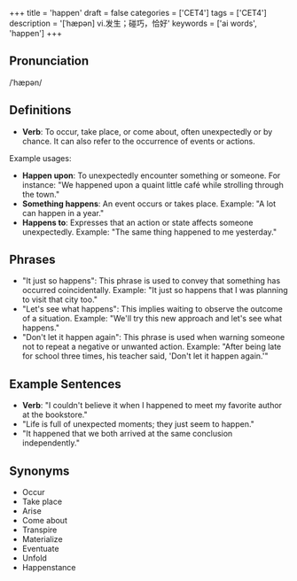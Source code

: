 +++
title = 'happen'
draft = false
categories = ['CET4']
tags = ['CET4']
description = '[ˈhæpən] vi.发生；碰巧，恰好'
keywords = ['ai words', 'happen']
+++

## Pronunciation
/ˈhæpən/

## Definitions
- **Verb**: To occur, take place, or come about, often unexpectedly or by chance. It can also refer to the occurrence of events or actions.

Example usages:
- **Happen upon**: To unexpectedly encounter something or someone. For instance: "We happened upon a quaint little café while strolling through the town."
- **Something happens**: An event occurs or takes place. Example: "A lot can happen in a year."
- **Happens to**: Expresses that an action or state affects someone unexpectedly. Example: "The same thing happened to me yesterday."

## Phrases
- "It just so happens": This phrase is used to convey that something has occurred coincidentally. Example: "It just so happens that I was planning to visit that city too."
- "Let's see what happens": This implies waiting to observe the outcome of a situation. Example: "We'll try this new approach and let's see what happens."
- "Don't let it happen again": This phrase is used when warning someone not to repeat a negative or unwanted action. Example: "After being late for school three times, his teacher said, 'Don't let it happen again.'"

## Example Sentences
- **Verb**: "I couldn't believe it when I happened to meet my favorite author at the bookstore."
- "Life is full of unexpected moments; they just seem to happen."
- "It happened that we both arrived at the same conclusion independently."

## Synonyms
- Occur
- Take place
- Arise
- Come about
- Transpire
- Materialize
- Eventuate
- Unfold
- Happenstance
